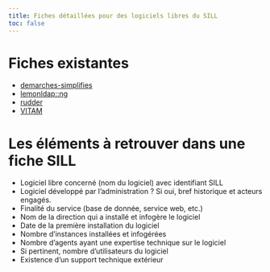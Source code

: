 ```yaml
---
title: Fiches détaillées pour des logiciels libres du SILL
toc: false
---
```


# Fiches existantes

- [demarches-simplifies](demarches-simplifies.md)
- [lemonldap::ng](lemonldap::ng.md)
- [rudder](rudder.md)
- [VITAM](vitam.md)

# Les éléments à retrouver dans une fiche SILL

-   Logiciel libre concerné (nom du logiciel) avec identifiant SILL
-   Logiciel développé par l’administration ? Si oui, bref historique et acteurs engagés.
-   Finalité du service (base de donnée, service web, etc.)
-   Nom de la direction qui a installé et infogère le logiciel
-   Date de la première installation du logiciel
-   Nombre d’instances installées et infogérées
-   Nombre d’agents ayant une expertise technique sur le logiciel
-   Si pertinent, nombre d’utilisateurs du logiciel
-   Existence d’un support technique extérieur


